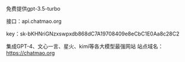 
免费提供gpt-3.5-turbo

接口：api.chatmao.org


key：sk-bKHNriGNzxswpxdb868dC7A19708409e8eCbC1E0Aa8c28C2

集成GPT-4、文心一言、星火、kimi等各大模型最强网站
站点域名：https://chatmao.org
